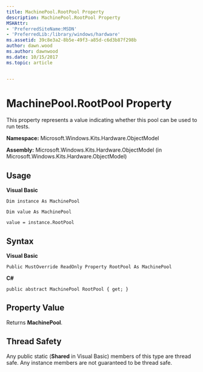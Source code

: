 ```yaml
---
title: MachinePool.RootPool Property
description: MachinePool.RootPool Property
MSHAttr:
- 'PreferredSiteName:MSDN'
- 'PreferredLib:/library/windows/hardware'
ms.assetid: 39c8e3a2-8b5e-49f3-a85d-c6d3b87f298b
author: dawn.wood
ms.author: dawnwood
ms.date: 10/15/2017
ms.topic: article


---
```


# MachinePool.RootPool Property


This property represents a value indicating whether this pool can be used to run tests.

**Namespace:** Microsoft.Windows.Kits.Hardware.ObjectModel

**Assembly:** Microsoft.Windows.Kits.Hardware.ObjectModel (in Microsoft.Windows.Kits.Hardware.ObjectModel)

## <span id="Usage"></span><span id="usage"></span><span id="USAGE"></span>Usage


**Visual Basic**

`Dim instance As MachinePool`

`Dim value As MachinePool`

`value = instance.RootPool`

## <span id="Syntax"></span><span id="syntax"></span><span id="SYNTAX"></span>Syntax


**Visual Basic**

`Public MustOverride ReadOnly Property RootPool As MachinePool`

**C#**

`public abstract MachinePool RootPool { get; }`

## <span id="Property_Value"></span><span id="property_value"></span><span id="PROPERTY_VALUE"></span>Property Value


Returns **MachinePool**.

## <span id="Thread_Safety"></span><span id="thread_safety"></span><span id="THREAD_SAFETY"></span>Thread Safety


Any public static (**Shared** in Visual Basic) members of this type are thread safe. Any instance members are not guaranteed to be thread safe.

 

 






